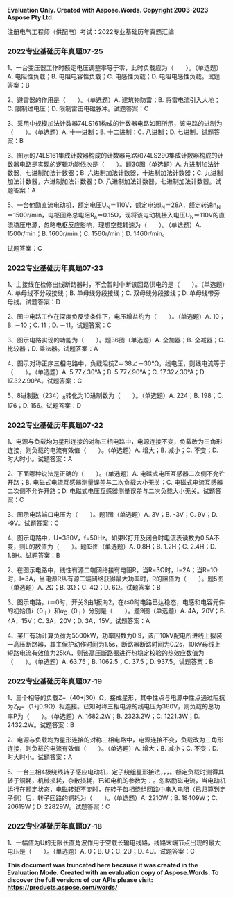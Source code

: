 ﻿**Evaluation Only. Created with Aspose.Words. Copyright 2003-2023 Aspose Pty Ltd.**

注册电气工程师（供配电）考试：2022专业基础历年真题汇编
### **2022专业基础历年真题07-25**
1、一台变压器工作时额定电压调整率等于零，此时负载应为（　　）。（单选题）A. 电阻性负载；B. 电阻电容性负载；C. 电感性负载；D. 电阻电感性负载。试题答案：B

2、避雷器的作用是（　　）。（单选题）A. 建筑物防雷；B. 将雷电流引入大地；C. 限制过电压；D. 限制雷击电磁脉冲。试题答案：C

3、采用中规模加法计数器74LS161构成的计数器电路如图所示，该电路的进制为（　　）。（单选题）A. 十一进制；B. 十二进制；C. 八进制；D. 七进制。试题答案：B

3、图示的74LS161集成计数器构成的计数器电路和74LS290集成计数器构成的计数器电路是实现的逻辑功能依次是（　　）。题30图（单选题）A. 九进制加法计数器，七进制加法计数器；B. 六进制加法计数器，十进制加法计数器；C. 九进制加法计数器，六进制加法计数器；D. 八进制加法计数器，七进制加法计数器。试题答案：A

5、一台他励直流电动机，额定电压U<sub>N</sub>＝110V，额定电流I<sub>N</sub>＝28A，额定转速n<sub>N</sub>＝1500r/min，电枢回路总电阻R<sub>a</sub>＝0.15Ω，现将该电动机接入电压U<sub>N</sub>＝110V的直流稳压电源，忽略电枢反应影响，理想空载转速为（　　）。（单选题）A. 1500r/min；B. 1600r/min；C. 1560r/min；D. 1460r/min。

试题答案：C
### **2022专业基础历年真题07-23**
1、主接线在检修出线断路器时，不会暂时中断该回路供电的是（　　）。（单选题）A. 单母线不分段接线；B. 单母线分段接线；C. 双母线分段接线；D. 单母线带旁母线。试题答案：D

2、图中电路工作在深度负反馈条件下，电压增益约为（　　）。（单选题）A. 10；B. －10；C. 11；D. －11。试题答案：C

3、图示电路实现的功能为（　　）。题36图（单选题）A. 全加器；B. 全减器；C. 比较器；D. 乘法器。试题答案：A

4、图示对称正序三相电路中，负载阻抗Z＝38∠－30°Ω，线电压，则线电流等于（　　）。（单选题）A. 5.77∠30°A；B. 5.77∠90°A；C. 17.32∠30°A；D. 17.32∠90°A。试题答案：C

5、8进制数（234）<sub>8</sub>转化为10进制数为（　　）。（单选题）A. 224；B. 198；C. 176；D. 156。试题答案：D
### **2022专业基础历年真题07-22**
1、电源与负载均为星形连接的对称三相电路中，电源连接不变，负载改为三角形连接，则负载的电流有效值（　　）。（单选题）A. 增大；B. 减小；C. 不变；D. 时大时小。试题答案：A

2、下面哪种说法是正确的（　　）。（单选题）A. 电磁式电压互感器二次侧不允许开路；B. 电磁式电流互感器测量误差与二次负载大小无关；C. 电磁式电流互感器二次侧不允许开路；D. 电磁式电压互感器测量误差与二次负载大小无关。试题答案：C

3、图示电路端口电压为（　　）。题1图（单选题）A. 3V；B. -3V；C. 9V；D. -9V。试题答案：C

4、图示电路中，U=380V，f=50Hz。如果K打开及闭合时电流表读数为0.5A不变，则L的数值为（　　）。题13图（单选题）A. 0.8H；B. 1.2H；C. 2.4H；D. 1.8H。试题答案：B

2、在图示电路中，线性有源二端网络接有电阻R，当R=3Ω时，I=2A；当R=1Ω时，I=3A，当电源R从有源二端网络获得最大功率时，R的阻值为（　　）。题5图（单选题）A. 2Ω；B. 3Ω；C. 4Ω；D. 6Ω。试题答案：B

3、图示电路，*t*＝0时，开关S由1扳向2，在*t*≤0时电路已达稳态，电感和电容元件的初始值*i*（0<sub>＋</sub>）和*u*<sub>C</sub>（0<sub>＋</sub>）分别是（　　）。题9图（单选题）A. 4A，20V；B. 4A，15V；C. 3A，20V；D. 3A，15V。试题答案：A

4、某厂有功计算负荷为5500kW，功率因数为0.9，该厂10kV配电所进线上拟装一高压断路器，其主保护动作时间为1.5s，断路器断路时间为0.2s，10kV母线上短路电流有效值为25kA，则该高压断路器进行热稳定校验的热效应数值为（　　）。（单选题）A. 63.75；B. 1062.5；C. 37.5；D. 937.5。试题答案：B

### **2022专业基础历年真题07-19**
1、三个相等的负载Z=（40+j30）Ω，接成星形，其中性点与电源中性点通过阻抗为Z<sub>N</sub>=（1+j0.9Ω）相连接。已知对称三相电源的线电压为380V，则负载的总功率P为（　　）。（单选题）A. 1682.2W；B. 2323.2W；C. 1221.3W；D. 2432.2W。试题答案：B

2、电源与负载均为星形连接的对称三相电路中，电源连接不变，负载改为三角形连接，则负载的电流有效值（　　）。（单选题）A. 增大；B. 减小；C. 不变；D. 时大时小。试题答案：A

5、一台三相4极绕线转子感应电动机，定子绕组星形接法，，，。额定负载时测得其转子铜耗，机械损耗，杂散损耗，已知电机的参数为：。忽略励磁电流，当电动机运行在额定状态，电磁转矩不变时，在转子每相绕组回路中串入电阻（已归算到定子侧）后，转子回路的铜耗为（　　）。（单选题）A. 2210W；B. 18409W；C. 20619W；D. 22829W。试题答案：C
### **2022专业基础历年真题07-18**
1、一幅值为U的无限长直角波作用于空载长输电线路，线路末端节点出现的最大电压是（　　）。（单选题）A. 0；B. U；C. 2U；D. 4U。试题答案：C

**This document was truncated here because it was created in the Evaluation Mode.**
**Created with an evaluation copy of Aspose.Words. To discover the full versions of our APIs please visit: https://products.aspose.com/words/**
